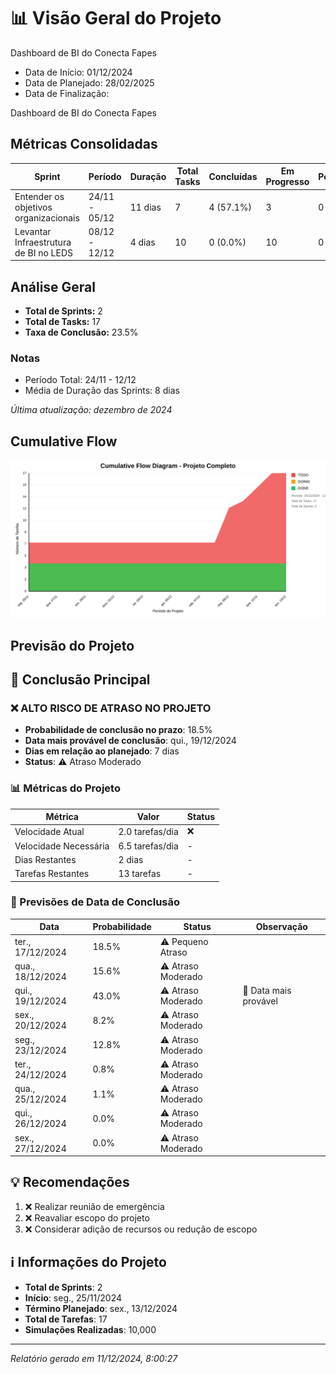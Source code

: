 # 📊 Visão Geral do Projeto 

Dashboard de BI do Conecta Fapes
* Data de Início: 01/12/2024
* Data de Planejado: 28/02/2025
* Data de Finalização: 

Dashboard de BI do Conecta Fapes
## Métricas Consolidadas

| Sprint | Período | Duração | Total Tasks | Concluídas | Em Progresso | Pendentes | Velocidade | Eficiência |
|--------|---------|----------|-------------|------------|--------------|-----------|------------|------------|
| Entender os objetivos organizacionais | 24/11 - 05/12 | 11 dias | 7 | 4 (57.1%) | 3 | 0 | 0.36/dia | 57.1% |
| Levantar Infraestrutura de BI no LEDS | 08/12 - 12/12 | 4 dias | 10 | 0 (0.0%) | 10 | 0 | 0/dia | 0.0% |

## Análise Geral

- **Total de Sprints:** 2
- **Total de Tasks:** 17
- **Taxa de Conclusão:** 23.5%

### Notas
- Período Total: 24/11 - 12/12
- Média de Duração das Sprints: 8 dias

*Última atualização: dezembro de 2024*

## Cumulative Flow 
![ Cumulative Flow](./project-cfd.svg)



 ## Previsão do Projeto 

## 🎯 Conclusão Principal

### ❌ ALTO RISCO DE ATRASO NO PROJETO

- **Probabilidade de conclusão no prazo**: 18.5%
- **Data mais provável de conclusão**: qui., 19/12/2024
- **Dias em relação ao planejado**: 7 dias
- **Status**: ⚠️ Atraso Moderado

### 📊 Métricas do Projeto

| Métrica | Valor | Status |
|---------|--------|--------|
| Velocidade Atual | 2.0 tarefas/dia | ❌ |
| Velocidade Necessária | 6.5 tarefas/dia | - |
| Dias Restantes | 2 dias | - |
| Tarefas Restantes | 13 tarefas | - |

### 📅 Previsões de Data de Conclusão

| Data | Probabilidade | Status | Observação |
|------|---------------|---------|------------|
| ter., 17/12/2024 | 18.5% | ⚠️ Pequeno Atraso |  |
| qua., 18/12/2024 | 15.6% | ⚠️ Atraso Moderado |  |
| qui., 19/12/2024 | 43.0% | ⚠️ Atraso Moderado | 📍 Data mais provável |
| sex., 20/12/2024 | 8.2% | ⚠️ Atraso Moderado |  |
| seg., 23/12/2024 | 12.8% | ⚠️ Atraso Moderado |  |
| ter., 24/12/2024 | 0.8% | ⚠️ Atraso Moderado |  |
| qua., 25/12/2024 | 1.1% | ⚠️ Atraso Moderado |  |
| qui., 26/12/2024 | 0.0% | ⚠️ Atraso Moderado |  |
| sex., 27/12/2024 | 0.0% | ⚠️ Atraso Moderado |  |

## 💡 Recomendações

1. ❌ Realizar reunião de emergência
2. ❌ Reavaliar escopo do projeto
3. ❌ Considerar adição de recursos ou redução de escopo

## ℹ️ Informações do Projeto

- **Total de Sprints**: 2
- **Início**: seg., 25/11/2024
- **Término Planejado**: sex., 13/12/2024
- **Total de Tarefas**: 17
- **Simulações Realizadas**: 10,000

---
*Relatório gerado em 11/12/2024, 8:00:27*